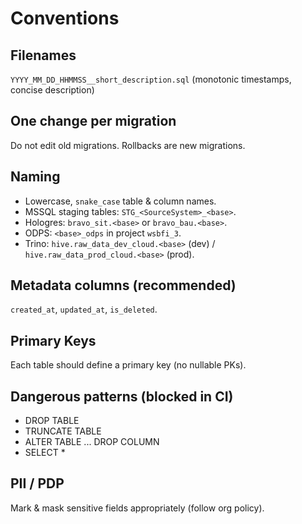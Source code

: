 # Conventions

## Filenames
`YYYY_MM_DD_HHMMSS__short_description.sql` (monotonic timestamps, concise description)

## One change per migration
Do not edit old migrations. Rollbacks are new migrations.

## Naming
- Lowercase, `snake_case` table & column names.
- MSSQL staging tables: `STG_<SourceSystem>_<base>`.
- Hologres: `bravo_sit.<base>` or `bravo_bau.<base>`.
- ODPS: `<base>_odps` in project `wsbfi_3`.
- Trino: `hive.raw_data_dev_cloud.<base>` (dev) / `hive.raw_data_prod_cloud.<base>` (prod).

## Metadata columns (recommended)
`created_at`, `updated_at`, `is_deleted`.

## Primary Keys
Each table should define a primary key (no nullable PKs).

## Dangerous patterns (blocked in CI)
- DROP TABLE
- TRUNCATE TABLE
- ALTER TABLE ... DROP COLUMN
- SELECT *

## PII / PDP
Mark & mask sensitive fields appropriately (follow org policy).
